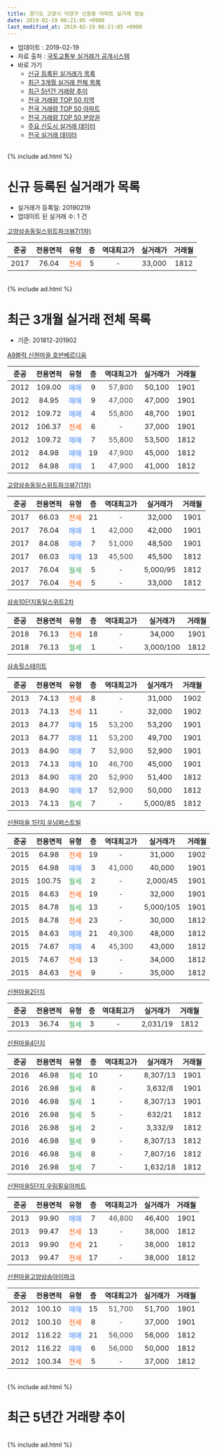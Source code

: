 ```yaml
---
title: 경기도 고양시 덕양구 신원동 아파트 실거래 정보
date: 2019-02-19 06:21:05 +0900
last_modified_at: 2019-02-19 06:21:05 +0900
---
```


* 업데이트 : 2019-02-19
* 자료 출처 : [국토교통부 실거래가 공개시스템](http://rt.molit.go.kr)
* 바로 가기
    * [신규 등록된 실거래가 목록](#신규-등록된-실거래가-목록)
    * [최근 3개월 실거래 전체 목록](#최근-3개월-실거래-전체-목록)
    * [최근 5년간 거래량 추이](#최근-5년간-거래량-추이)
    * [전국 거래량 TOP 50 지역](https://ayogom.github.io/apt-trade-info/최근-3개월-전국에서-가장-거래가-많이-발생한-지역)
    * [전국 거래량 TOP 50 아파트](https://ayogom.github.io/apt-trade-info/최근-3개월-전국에서-가장-거래가-많이-발생한-아파트)
    * [전국 거래량 TOP 50 분양권](https://ayogom.github.io/apt-trade-info/최근-3개월-전국에서-가장-거래가-많이-발생한-분양권)
    * [주요 신도시 실거래 데이터](https://ayogom.github.io/apt-trade-info/주요-신도시)
    * [전국 실거래 데이터](https://ayogom.github.io/apt-trade-info/전국)
<br>
{% include ad.html %}
<br>

# 신규 등록된 실거래가 목록
* 실거래가 등록일: 20190219
* 업데이트 된 실거래 수: 1 건


[고양삼송동일스위트파크뷰7(1차)](https://search.naver.com/search.naver?query=%EA%B2%BD%EA%B8%B0%EB%8F%84+%EA%B3%A0%EC%96%91%EC%8B%9C+%EB%8D%95%EC%96%91%EA%B5%AC+%EC%8B%A0%EC%9B%90%EB%8F%99+%EA%B3%A0%EC%96%91%EC%82%BC%EC%86%A1%EB%8F%99%EC%9D%BC%EC%8A%A4%EC%9C%84%ED%8A%B8%ED%8C%8C%ED%81%AC%EB%B7%B07%281%EC%B0%A8%29)

|준공|전용면적|유형|층|역대최고가|실거래가|거래월|
|:---:|:---:|:---:|:---:|:---:|:---:|:---:|
|2017|76.04|<span style="color:#ff5a00">전세</span>|5|<span style="color:#444444">-</span>|33,000|1812|


<br>
{% include ad.html %}
<br>

# 최근 3개월 실거래 전체 목록
* 기준: 201812-201902


[A9블럭 신원마을 호반베르디움](https://search.naver.com/search.naver?query=%EA%B2%BD%EA%B8%B0%EB%8F%84+%EA%B3%A0%EC%96%91%EC%8B%9C+%EB%8D%95%EC%96%91%EA%B5%AC+%EC%8B%A0%EC%9B%90%EB%8F%99+A9%EB%B8%94%EB%9F%AD+%EC%8B%A0%EC%9B%90%EB%A7%88%EC%9D%84+%ED%98%B8%EB%B0%98%EB%B2%A0%EB%A5%B4%EB%94%94%EC%9B%80)

|준공|전용면적|유형|층|역대최고가|실거래가|거래월|
|:---:|:---:|:---:|:---:|:---:|:---:|:---:|
|2012|109.00|<span style="color:#4285f3">매매</span>|9|<span style="color:#444444">57,800</span>|50,100|1901|
|2012|84.95|<span style="color:#4285f3">매매</span>|9|<span style="color:#444444">47,000</span>|47,000|1901|
|2012|109.72|<span style="color:#4285f3">매매</span>|4|<span style="color:#444444">55,800</span>|48,700|1901|
|2012|106.37|<span style="color:#ff5a00">전세</span>|6|<span style="color:#444444">-</span>|37,000|1901|
|2012|109.72|<span style="color:#4285f3">매매</span>|7|<span style="color:#444444">55,800</span>|53,500|1812|
|2012|84.98|<span style="color:#4285f3">매매</span>|19|<span style="color:#444444">47,900</span>|45,000|1812|
|2012|84.98|<span style="color:#4285f3">매매</span>|1|<span style="color:#444444">47,900</span>|41,000|1812|

[고양삼송동일스위트파크뷰7(1차)](https://search.naver.com/search.naver?query=%EA%B2%BD%EA%B8%B0%EB%8F%84+%EA%B3%A0%EC%96%91%EC%8B%9C+%EB%8D%95%EC%96%91%EA%B5%AC+%EC%8B%A0%EC%9B%90%EB%8F%99+%EA%B3%A0%EC%96%91%EC%82%BC%EC%86%A1%EB%8F%99%EC%9D%BC%EC%8A%A4%EC%9C%84%ED%8A%B8%ED%8C%8C%ED%81%AC%EB%B7%B07%281%EC%B0%A8%29)

|준공|전용면적|유형|층|역대최고가|실거래가|거래월|
|:---:|:---:|:---:|:---:|:---:|:---:|:---:|
|2017|66.03|<span style="color:#ff5a00">전세</span>|21|<span style="color:#444444">-</span>|32,000|1901|
|2017|76.04|<span style="color:#4285f3">매매</span>|1|<span style="color:#444444">42,000</span>|42,000|1901|
|2017|84.08|<span style="color:#4285f3">매매</span>|7|<span style="color:#444444">51,000</span>|48,500|1901|
|2017|66.03|<span style="color:#4285f3">매매</span>|13|<span style="color:#444444">45,500</span>|45,500|1812|
|2017|76.04|<span style="color:#34a853">월세</span>|5|<span style="color:#444444">-</span>|5,000/95|1812|
|2017|76.04|<span style="color:#ff5a00">전세</span>|5|<span style="color:#444444">-</span>|33,000|1812|

[삼송10단지동일스위트2차](https://search.naver.com/search.naver?query=%EA%B2%BD%EA%B8%B0%EB%8F%84+%EA%B3%A0%EC%96%91%EC%8B%9C+%EB%8D%95%EC%96%91%EA%B5%AC+%EC%8B%A0%EC%9B%90%EB%8F%99+%EC%82%BC%EC%86%A110%EB%8B%A8%EC%A7%80%EB%8F%99%EC%9D%BC%EC%8A%A4%EC%9C%84%ED%8A%B82%EC%B0%A8)

|준공|전용면적|유형|층|역대최고가|실거래가|거래월|
|:---:|:---:|:---:|:---:|:---:|:---:|:---:|
|2018|76.13|<span style="color:#ff5a00">전세</span>|18|<span style="color:#444444">-</span>|34,000|1901|
|2018|76.13|<span style="color:#34a853">월세</span>|1|<span style="color:#444444">-</span>|3,000/100|1812|

[삼송힐스테이트](https://search.naver.com/search.naver?query=%EA%B2%BD%EA%B8%B0%EB%8F%84+%EA%B3%A0%EC%96%91%EC%8B%9C+%EB%8D%95%EC%96%91%EA%B5%AC+%EC%8B%A0%EC%9B%90%EB%8F%99+%EC%82%BC%EC%86%A1%ED%9E%90%EC%8A%A4%ED%85%8C%EC%9D%B4%ED%8A%B8)

|준공|전용면적|유형|층|역대최고가|실거래가|거래월|
|:---:|:---:|:---:|:---:|:---:|:---:|:---:|
|2013|74.13|<span style="color:#ff5a00">전세</span>|8|<span style="color:#444444">-</span>|31,000|1902|
|2013|74.13|<span style="color:#ff5a00">전세</span>|11|<span style="color:#444444">-</span>|32,000|1902|
|2013|84.77|<span style="color:#4285f3">매매</span>|15|<span style="color:#444444">53,200</span>|53,200|1901|
|2013|84.77|<span style="color:#4285f3">매매</span>|11|<span style="color:#444444">53,200</span>|49,700|1901|
|2013|84.90|<span style="color:#4285f3">매매</span>|7|<span style="color:#444444">52,900</span>|52,900|1901|
|2013|74.13|<span style="color:#4285f3">매매</span>|10|<span style="color:#444444">46,700</span>|45,000|1901|
|2013|84.90|<span style="color:#4285f3">매매</span>|20|<span style="color:#444444">52,900</span>|51,400|1812|
|2013|84.90|<span style="color:#4285f3">매매</span>|17|<span style="color:#444444">52,900</span>|50,000|1812|
|2013|74.13|<span style="color:#34a853">월세</span>|7|<span style="color:#444444">-</span>|5,000/85|1812|

[신원마을 1단지 우남퍼스트빌](https://search.naver.com/search.naver?query=%EA%B2%BD%EA%B8%B0%EB%8F%84+%EA%B3%A0%EC%96%91%EC%8B%9C+%EB%8D%95%EC%96%91%EA%B5%AC+%EC%8B%A0%EC%9B%90%EB%8F%99+%EC%8B%A0%EC%9B%90%EB%A7%88%EC%9D%84+1%EB%8B%A8%EC%A7%80+%EC%9A%B0%EB%82%A8%ED%8D%BC%EC%8A%A4%ED%8A%B8%EB%B9%8C)

|준공|전용면적|유형|층|역대최고가|실거래가|거래월|
|:---:|:---:|:---:|:---:|:---:|:---:|:---:|
|2015|64.98|<span style="color:#ff5a00">전세</span>|19|<span style="color:#444444">-</span>|31,000|1902|
|2015|64.98|<span style="color:#4285f3">매매</span>|3|<span style="color:#444444">41,000</span>|40,000|1901|
|2015|100.75|<span style="color:#34a853">월세</span>|2|<span style="color:#444444">-</span>|2,000/45|1901|
|2015|84.63|<span style="color:#ff5a00">전세</span>|19|<span style="color:#444444">-</span>|32,000|1901|
|2015|84.78|<span style="color:#34a853">월세</span>|13|<span style="color:#444444">-</span>|5,000/105|1901|
|2015|84.78|<span style="color:#ff5a00">전세</span>|23|<span style="color:#444444">-</span>|30,000|1812|
|2015|84.63|<span style="color:#4285f3">매매</span>|21|<span style="color:#444444">49,300</span>|48,000|1812|
|2015|74.67|<span style="color:#4285f3">매매</span>|4|<span style="color:#444444">45,300</span>|43,000|1812|
|2015|74.67|<span style="color:#ff5a00">전세</span>|13|<span style="color:#444444">-</span>|34,000|1812|
|2015|84.63|<span style="color:#ff5a00">전세</span>|9|<span style="color:#444444">-</span>|35,000|1812|

[신원마을2단지](https://search.naver.com/search.naver?query=%EA%B2%BD%EA%B8%B0%EB%8F%84+%EA%B3%A0%EC%96%91%EC%8B%9C+%EB%8D%95%EC%96%91%EA%B5%AC+%EC%8B%A0%EC%9B%90%EB%8F%99+%EC%8B%A0%EC%9B%90%EB%A7%88%EC%9D%842%EB%8B%A8%EC%A7%80)

|준공|전용면적|유형|층|역대최고가|실거래가|거래월|
|:---:|:---:|:---:|:---:|:---:|:---:|:---:|
|2013|36.74|<span style="color:#34a853">월세</span>|3|<span style="color:#444444">-</span>|2,031/19|1812|

[신원마을4단지](https://search.naver.com/search.naver?query=%EA%B2%BD%EA%B8%B0%EB%8F%84+%EA%B3%A0%EC%96%91%EC%8B%9C+%EB%8D%95%EC%96%91%EA%B5%AC+%EC%8B%A0%EC%9B%90%EB%8F%99+%EC%8B%A0%EC%9B%90%EB%A7%88%EC%9D%844%EB%8B%A8%EC%A7%80)

|준공|전용면적|유형|층|역대최고가|실거래가|거래월|
|:---:|:---:|:---:|:---:|:---:|:---:|:---:|
|2016|46.98|<span style="color:#34a853">월세</span>|10|<span style="color:#444444">-</span>|8,307/13|1901|
|2016|26.98|<span style="color:#34a853">월세</span>|8|<span style="color:#444444">-</span>|3,632/8|1901|
|2016|46.98|<span style="color:#34a853">월세</span>|1|<span style="color:#444444">-</span>|8,307/13|1901|
|2016|26.98|<span style="color:#34a853">월세</span>|5|<span style="color:#444444">-</span>|632/21|1812|
|2016|26.98|<span style="color:#34a853">월세</span>|2|<span style="color:#444444">-</span>|3,332/9|1812|
|2016|46.98|<span style="color:#34a853">월세</span>|9|<span style="color:#444444">-</span>|8,307/13|1812|
|2016|46.98|<span style="color:#34a853">월세</span>|8|<span style="color:#444444">-</span>|7,807/16|1812|
|2016|26.98|<span style="color:#34a853">월세</span>|7|<span style="color:#444444">-</span>|1,632/18|1812|


<script async src="//pagead2.googlesyndication.com/pagead/js/adsbygoogle.js"></script>
<!-- 기본 -->
<ins class="adsbygoogle"
     style="display:block"
     data-ad-client="ca-pub-2446590836940007"
     data-ad-slot="1659523306"
     data-ad-format="auto"
     data-full-width-responsive="true"></ins>
<script>
(adsbygoogle = window.adsbygoogle || []).push({});
</script>


[신원마을5단지 우림필유아파트](https://search.naver.com/search.naver?query=%EA%B2%BD%EA%B8%B0%EB%8F%84+%EA%B3%A0%EC%96%91%EC%8B%9C+%EB%8D%95%EC%96%91%EA%B5%AC+%EC%8B%A0%EC%9B%90%EB%8F%99+%EC%8B%A0%EC%9B%90%EB%A7%88%EC%9D%845%EB%8B%A8%EC%A7%80+%EC%9A%B0%EB%A6%BC%ED%95%84%EC%9C%A0%EC%95%84%ED%8C%8C%ED%8A%B8)

|준공|전용면적|유형|층|역대최고가|실거래가|거래월|
|:---:|:---:|:---:|:---:|:---:|:---:|:---:|
|2013|99.90|<span style="color:#4285f3">매매</span>|7|<span style="color:#444444">46,800</span>|46,400|1901|
|2013|99.47|<span style="color:#ff5a00">전세</span>|13|<span style="color:#444444">-</span>|38,000|1812|
|2013|99.90|<span style="color:#ff5a00">전세</span>|21|<span style="color:#444444">-</span>|38,000|1812|
|2013|99.47|<span style="color:#ff5a00">전세</span>|17|<span style="color:#444444">-</span>|38,000|1812|

[신원마을고양삼송아이파크](https://search.naver.com/search.naver?query=%EA%B2%BD%EA%B8%B0%EB%8F%84+%EA%B3%A0%EC%96%91%EC%8B%9C+%EB%8D%95%EC%96%91%EA%B5%AC+%EC%8B%A0%EC%9B%90%EB%8F%99+%EC%8B%A0%EC%9B%90%EB%A7%88%EC%9D%84%EA%B3%A0%EC%96%91%EC%82%BC%EC%86%A1%EC%95%84%EC%9D%B4%ED%8C%8C%ED%81%AC)

|준공|전용면적|유형|층|역대최고가|실거래가|거래월|
|:---:|:---:|:---:|:---:|:---:|:---:|:---:|
|2012|100.10|<span style="color:#4285f3">매매</span>|15|<span style="color:#444444">51,700</span>|51,700|1901|
|2012|100.10|<span style="color:#ff5a00">전세</span>|8|<span style="color:#444444">-</span>|37,000|1901|
|2012|116.22|<span style="color:#4285f3">매매</span>|21|<span style="color:#444444">56,000</span>|56,000|1812|
|2012|116.22|<span style="color:#4285f3">매매</span>|6|<span style="color:#444444">56,000</span>|50,000|1812|
|2012|100.34|<span style="color:#ff5a00">전세</span>|5|<span style="color:#444444">-</span>|37,000|1812|


<br>
{% include ad.html %}
<br>

# 최근 5년간 거래량 추이


<div style="width:100%;">
    <canvas id="deal_progress" height="200"></canvas>
</div>

<script>
new Chart(document.getElementById("deal_progress"), {
    type: 'line',
    data: {
        labels: ['201402','201403','201404','201405','201406','201407','201408','201409','201410','201411','201412','201501','201502','201503','201504','201505','201506','201507','201508','201509','201510','201511','201512','201601','201602','201603','201604','201605','201606','201607','201608','201609','201610','201611','201612','201701','201702','201703','201704','201705','201706','201707','201708','201709','201710','201711','201712','201801','201802','201803','201804','201805','201806','201807','201808','201809','201810','201811','201812','201901','201902'],
        datasets: [{
            label: '매매',
            pointRadius: 1,
            data: [12, 8, 8, 7, 9, 5, 7, 4, 4, 4, 2, 2, 4, 6, 10, 14, 7, 15, 21, 25, 49, 15, 12, 26, 16, 13, 12, 18, 12, 12, 13, 14, 15, 8, 5, 3, 3, 1, 3, 10, 18, 20, 17, 6, 9, 15, 10, 22, 34, 40, 26, 31, 33, 35, 63, 49, 30, 13, 10, 12, 0],
            borderColor: "rgba(255, 201, 14, 1)",
            backgroundColor: "rgba(255, 201, 14, 0.5)",
            fill: false,
            lineTension: 0
        },{
            label: '전월세',
            pointRadius: 1,
            data: [16, 7, 24, 7, 4, 18, 15, 16, 4, 4, 4, 5, 4, 7, 5, 10, 113, 78, 62, 13, 13, 17, 23, 12, 7, 11, 30, 18, 20, 8, 15, 66, 44, 36, 15, 19, 10, 9, 19, 26, 130, 115, 63, 34, 21, 19, 20, 19, 15, 42, 38, 40, 37, 24, 32, 27, 15, 59, 17, 10, 3],
            borderColor: "rgba(0, 141, 185, 1)",
            backgroundColor: "rgba(0, 141, 185, 0.5)",
            fill: false,
            lineTension: 0
        }
        ]
    },
    options: {
        responsive: true,
        title: {
            display: false
        },
        tooltips: {
            mode: 'index',
            intersect: false
        },
        hover: {
            mode: 'nearest',
            intersect: true
        },
        scales: {
            xAxes: [{
                display: true,
                scaleLabel: {
                    display: true,
                    labelString: '년/월'
                }
            }],
            yAxes: [{
                display: true,
                ticks: {
                    suggestedMin: 0,
                },
                scaleLabel: {
                    display: true,
                    labelString: '실거래 수'
                }
            }]
        }
    }
});

</script>


<br>
{% include ad.html %}
<br>

